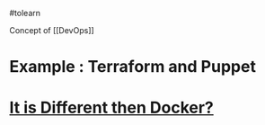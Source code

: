 #tolearn 

Concept of [[DevOps]]

# Example : Terraform and Puppet

# [It is Different then Docker?](https://www.linkedin.com/pulse/infrastructure-code-iac-vs-containers-pedro-castelo-branco-louren%C3%A7o/)